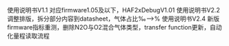 使用说明书V1.1    对应firmware1.05及以下，HAF2xDebugV1.01
使用说明书V2.2    调整排版，拆分部分内容到datasheet，气体占比‰-->%
使用说明书V2.4    新版firmware指标重测，删除N2O与O2混合气体类型，transfer function更新，自动化量程读取流程